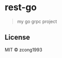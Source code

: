 # rest-go
<!--
[![Go Report Card](https://goreportcard.com/badge/github.com/zcong1993/rest-go)](https://goreportcard.com/report/github.com/zcong1993/rest-go)
-->

> my go grpc project

## License

MIT &copy; zcong1993
